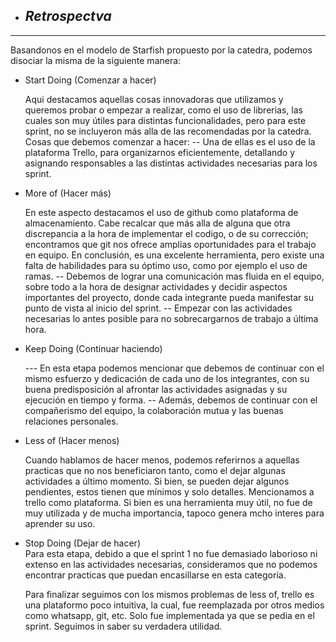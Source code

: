 + ## ___Retrospectva___

___

Basandonos en el modelo de Starfish propuesto por la catedra, podemos disociar la misma de la siguiente manera:


 + Start Doing (Comenzar a hacer)

    Aqui destacamos aquellas cosas innovadoras que utilizamos y queremos probar o empezar a realizar, como el uso de librerias, las cuales son muy útiles para distintas funcionalidades, pero para este sprint, no se incluyeron más alla de las recomendadas por la catedra. 
    Cosas que debemos comenzar a hacer:
    -- Una de ellas es  el uso de  la plataforma Trello, para organizarnos eficientemente, detallando y asignando responsables a las distintas actividades necesarias para los sprint.
    
    


 + More of (Hacer más) 

    En este aspecto destacamos el uso de github como plataforma de almacenamiento. Cabe recalcar que más alla de alguna que otra discrepancia a la hora de implementar el codigo, o de su corrección; encontramos que git nos ofrece amplias oportunidades para el trabajo en equipo. En conclusión, es una excelente herramienta, pero existe una falta de habilidades para su óptimo uso, como por ejemplo el uso de ramas.
    -- Debemos de lograr una comunicación mas fluida en el equipo, sobre todo a la hora de designar actividades y decidir aspectos importantes del proyecto, donde cada integrante pueda manifestar su punto de vista al inicio del sprint.
    -- Empezar con las actividades necesarias lo antes posible para no sobrecargarnos de trabajo a última hora.

 
 
 + Keep Doing (Continuar haciendo)

    --- En esta etapa podemos mencionar que debemos de continuar con el mismo esfuerzo y dedicación de cada uno de los integrantes, con su buena predisposición al afrontar las actividades asignadas y su ejecución en tiempo y forma.
    -- Además, debemos de continuar con el compañerismo del equipo, la colaboración mutua y las buenas relaciones personales.

 + Less of (Hacer menos) 

   Cuando hablamos de hacer menos, podemos referirnos a aquellas practicas que no nos beneficiaron tanto, como el dejar algunas actividades a último momento. Si bien, se pueden dejar algunos pendientes, estos tienen que mínimos y solo detalles.
   Mencionamos a trello como plataforma. Si bien es una herramienta muy útil, no fue de muy utilizada y de mucha importancia, tapoco genera mcho interes para aprender su uso.

 + Stop Doing (Dejar de hacer)  
  Para esta etapa, debido a que el sprint 1 no fue demasiado laborioso ni extenso en las actividades necesarias, consideramos que no podemos encontrar practicas que puedan encasillarse en esta categoría.

   Para finalizar seguimos con los mismos problemas de less of, trello es una plataformo poco intuitiva, la cual, fue reemplazada por otros medios como whatsapp, git, etc. Solo fue implementada ya que se pedia en el sprint. Seguimos in saber su verdadera utilidad.
